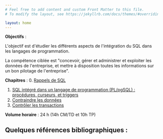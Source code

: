```yaml
---
# Feel free to add content and custom Front Matter to this file.
# To modify the layout, see https://jekyllrb.com/docs/themes/#overriding-theme-defaults

layout: home
---
```


**Objectifs** : 

L'objectif est d'étudier les différents aspects de l'intégration du SQL dans les langages de programmation.

La compétence ciblée est "concevoir, gérer et administrer et exploiter les données de l'entreprise, et mettre à disposition toutes les informations sur un bon pilotage de l'entreprise".

**Chapitres** :
0. [Rappels de SQL](CM/R3.07_SQL_Lang_Prog-Chapitre0.pptx)
1. [SQL intégré dans un langage de programmation (PL/pgSQL) : procédures, curseurs, et triggers](CM/R3.07_SQL_Lang_Prog-Chapitre1.pptx)
2. [Contraindre les données](CM/R3.07_SQL_Lang_Prog-Chapitre2.pptx)
3. [Contrôler les transactions](CM/R3.07_SQL_Lang_Prog-Chapitre3.pptx)
   

**Volume horaire** :  24 h (14h CM/TD et 10h TP)

Quelques références bibliographiques :
- 